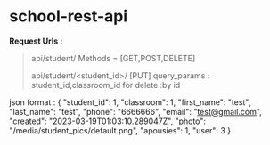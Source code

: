 # school-rest-api

**Request Urls :**

>api/student/ Methods = [GET,POST,DELETE]
>
>api/student/<student_id>/ [PUT]
query_params : student_id,classroom_id
for delete :by id

json format :
{
        "student_id": 1,
        "classroom": 1,
        "first_name": "test",
        "last_name": "test",
        "phone": "6666666",
        "email": "test@gmail.com",
        "created": "2023-03-19T01:03:10.289047Z",
        "photo": "/media/student_pics/default.png",
        "apousies": 1,
        "user": 3
 }  
 
 
        
    




